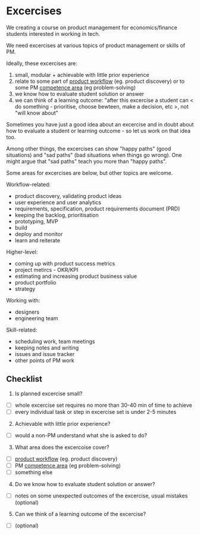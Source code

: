 Excercises
==========

We creating a course on product management for economics/finance students 
interested in working in tech.

We need excercises at various topics of product management or skills of PM.

Ideally, these excercises are:

1. small, modular + achievable with little prior experience
2. relate to some part of [product workflow](TOPICS.md#workflow) (eg. product discovery) or to some PM [competence area](https://github.com/epogrebnyak/product-topics/blob/main/TOPICS.md#comptences) (eg problem-solving)
3. we know how to evaluate student solution or answer
4. we can think of a learning outcome: "after this excercise a student can \< do something - prioritise, choose bewteen, make a decision, etc \>, not "will know about"  

Sometimes you have just a good idea about an excercise and 
in doubt about how to evaluate a student or learning outcome - so let us 
work on that idea too.

Among other things, the excercises can show "happy paths" (good situations) 
and "sad paths" (bad situations when things go wrong). One might argue that
"sad paths" teach you more than "happy paths". 

Some areas for excercises are below, but other topics are welcome.

Workflow-related:

- product discovery, validating product ideas
- user experience and user analytics
- requirements, specification, product requirements document (PRD)
- keeping the backlog, prioritisation 
- prototyping, MVP
- build
- deploy and monitor 
- learn and reiterate

Higher-level:

- coming up with product success metrics
- project metircs - OKR/KPI 
- estimating and increasing product business value
- product portfolio 
- strategy

Working with:

- designers 
- engineering team

Skill-related:

- scheduling work, team meetings
- keeping notes and writing
- issues and issue tracker
- other points of PM work

## Checklist

1. Is planned excercise small?
  - [ ] whole excercise set requires no more than 30-40 min of time to achieve
  - [ ] every individual task or step in excercise set is under 2-5 minutes 
2. Achievable with little prior experience?
  - [ ] would a non-PM understand what she is asked to do? 
3. What area does the excercoise cover?
 - [ ] [product workflow](TOPICS.md#workflow) (eg. product discovery) 
 - [ ] PM [competence area](https://github.com/epogrebnyak/product-topics/blob/main/TOPICS.md#comptences) (eg problem-solving)
 - [ ] something else 
4. Do we know how to evaluate student solution or answer?
 - [ ] notes on some unexpected outcomes of the excercise, usual mistakes (optional) 
5. Can we think of a learning outcome of the excercise? 
 - [ ] (optional)

